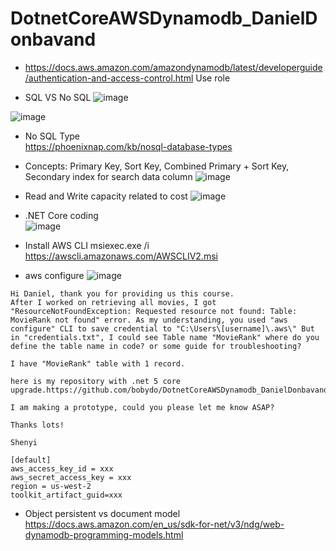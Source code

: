 # DotnetCoreAWSDynamodb_DanielDonbavand
-  https://docs.aws.amazon.com/amazondynamodb/latest/developerguide/authentication-and-access-control.html Use role 


-  SQL VS No SQL
![image](https://user-images.githubusercontent.com/64368109/132951396-9101d53f-7192-4b58-a240-05e588315b39.png)

![image](https://user-images.githubusercontent.com/64368109/132951516-3456c3f0-ba47-4909-9160-c37a74adf095.png)

-  No SQL Type<br>
https://phoenixnap.com/kb/nosql-database-types

-  Concepts: Primary Key, Sort Key, Combined Primary + Sort Key, Secondary index for search data column
![image](https://user-images.githubusercontent.com/64368109/136462717-e2433307-2750-47c0-9f4a-89e3d9ae3df7.png)

-  Read and Write capacity related to cost
![image](https://user-images.githubusercontent.com/64368109/136463910-a7d3742c-b337-4d02-8290-1f13189a96ce.png)

-  .NET Core coding <br>
![image](https://user-images.githubusercontent.com/64368109/136465587-0e82996e-8b5d-45b8-a802-ab7d8a2e295f.png)

-  Install AWS CLI msiexec.exe /i https://awscli.amazonaws.com/AWSCLIV2.msi
-  aws configure
![image](https://user-images.githubusercontent.com/64368109/136471604-c7673ae0-0609-4db7-88a3-b91ad505d4ef.png)

```
Hi Daniel, thank you for providing us this course.
After I worked on retrieving all movies, I got "ResourceNotFoundException: Requested resource not found: Table: MovieRank not found" error. As my understanding, you used "aws configure" CLI to save credential to "C:\Users\[username]\.aws\" But in "credentials.txt", I could see Table name "MovieRank" where do you define the table name in code? or some guide for troubleshooting?

I have "MovieRank" table with 1 record.

here is my repository with .net 5 core upgrade.https://github.com/bobydo/DotnetCoreAWSDynamodb_DanielDonbavand/tree/main/04

I am making a prototype, could you please let me know ASAP?

Thanks lots!

Shenyi

[default]
aws_access_key_id = xxx
aws_secret_access_key = xxx
region = us-west-2
toolkit_artifact_guid=xxx
```

-  Object persistent vs document model <br>
https://docs.aws.amazon.com/en_us/sdk-for-net/v3/ndg/web-dynamodb-programming-models.html
